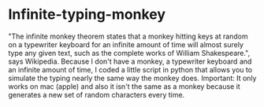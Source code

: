 # Infinite-typing-monkey
"The infinite monkey theorem states that a monkey hitting keys at random on a typewriter keyboard for an infinite amount of time will almost surely type any given text, such as the complete works of William Shakespeare.", says Wikipedia. Because I don't have a monkey, a typewriter keyboard and an infinite amount of time, I coded a little script in python that allows you to simulate the typing nearly the same way the monkey does.  Important: It only works on mac (apple) and also it isn't the same as a monkey because it generates a new set of random characters every time.
